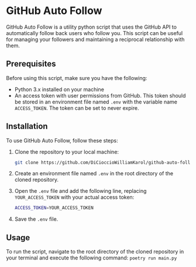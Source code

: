 # GitHub Auto Follow

GitHub Auto Follow is a utility python script that uses the GitHub API to automatically follow back users who follow you. This script can be useful for managing your followers and maintaining a reciprocal relationship with them.

## Prerequisites

Before using this script, make sure you have the following:

- Python 3.x installed on your machine
- An access token with user permissions from GitHub. This token should be stored in an environment file named `.env` with the variable name `ACCESS_TOKEN`. The token can be set to never expire.

## Installation

To use GitHub Auto Follow, follow these steps:

1. Clone the repository to your local machine:

    ```bash
    git clone https://github.com/DiCioccioWilliamKarol/github-auto-follow.git
    ```

2. Create an environment file named `.env` in the root directory of the cloned repository.

3. Open the `.env` file and add the following line, replacing `YOUR_ACCESS_TOKEN` with your actual access token:

    ```bash
    ACCESS_TOKEN=YOUR_ACCESS_TOKEN
    ```

4. Save the `.env` file.

## Usage

To run the script, navigate to the root directory of the cloned repository in your terminal and execute the following command: `poetry run main.py`
